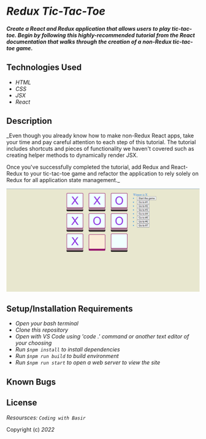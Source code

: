
# _Redux Tic-Tac-Toe_

#### _Create a React and Redux application that allows users to play tic-tac-toe. Begin by following this highly-recommended tutorial from the React documentation that walks through the creation of a non-Redux tic-tac-toe game._

## Technologies Used

* _HTML_
* _CSS_
* _JSX_
* _React_

## Description

_Even though you already know how to make non-Redux React apps, take your time and pay careful attention to each step of this tutorial. The tutorial includes shortcuts and pieces of functionality we haven't covered such as creating helper methods to dynamically render JSX.

Once you've successfully completed the tutorial, add Redux and React-Redux to your tic-tac-toe game and refactor the application to rely solely on Redux for all application state management._

![alt text](https://github.com/liliiakryvelova/React-Game---Tic-Tac-Toe/blob/main/src/img/img1.png)

## Setup/Installation Requirements

* _Open your bash terminal_
* _Clone this repository_
* _Open with VS Code using 'code .' command or another text editor of your choosing_
* _Run `$npm install` to install dependencies_
* _Run `$npm run build` to build environment_
* _Run `$npm run start` to open a web server to view the site_

## Known Bugs



## License

_Resoursces: `Coding with Basir`_

Copyright (c) _2022_ 
